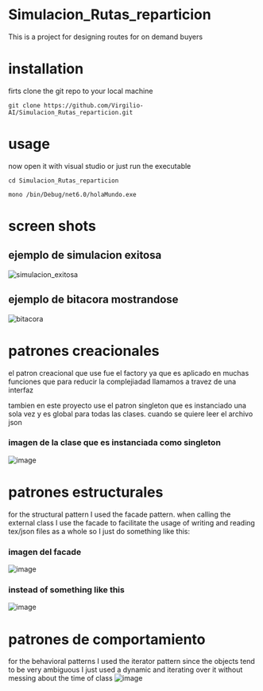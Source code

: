 # Simulacion_Rutas_reparticion
This is a project for designing routes for on demand buyers
 
 # installation
 firts clone the git repo to your local machine 
 
 ```
 git clone https://github.com/Virgilio-AI/Simulacion_Rutas_reparticion.git
 ```
 
 
 # usage
 now open it with visual studio or just run the executable
 
 ```
 cd Simulacion_Rutas_reparticion

 mono /bin/Debug/net6.0/holaMundo.exe
 ```
 
 
 # screen shots
 
 ## ejemplo de simulacion exitosa
![simulacion_exitosa](https://user-images.githubusercontent.com/59902976/168459742-a29248e1-fade-4e27-a7f9-f9c0f284a934.png)
## ejemplo de bitacora mostrandose
![bitacora](https://user-images.githubusercontent.com/59902976/168459750-41f9fbab-a82c-4d20-96ba-3a97e87bd02e.png)


# patrones creacionales
el patron creacional que use fue el factory ya que es aplicado en muchas funciones que para reducir la complejiadad llamamos a travez de una interfaz

tambien en este proyecto use el patron singleton que es instanciado una sola vez y es global para todas las clases. cuando se quiere leer el archivo json
### imagen de la clase que es instanciada como singleton
![image](https://user-images.githubusercontent.com/59902976/168460075-21c6d926-a374-4532-b281-b77892daeea8.png)

# patrones estructurales
for the structural pattern I used the facade pattern. when calling the external class I use the facade to facilitate 
the usage of writing and reading tex/json files as a whole
so I just do something like this:
### imagen del facade
![image](https://user-images.githubusercontent.com/59902976/168460568-ab1b9465-d8b3-4282-8049-bd7b8c3d37eb.png)
### instead of something like this
![image](https://user-images.githubusercontent.com/59902976/168460592-0cc6216f-3fef-4f2e-a792-d8103b90aeaf.png)



# patrones de comportamiento
for the behavioral patterns I used the iterator pattern since 
the objects tend to be very ambiguous I just used a dynamic and iterating over it 
without messing about the time of class
![image](https://user-images.githubusercontent.com/59902976/168460717-6cac97ee-e237-4272-b067-f10d4cc0a3fe.png)
